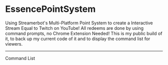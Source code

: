 # EssencePointSystem
Using Streamerbot's Multi-Platform Point System to create a Interactive Stream Equal to Twitch on YouTube! All redeems are done by using command prompts, no Chrome Extension Needed! This is my public build of it, to back up my current code of it and to display the command list for viewers.

---

Command List
